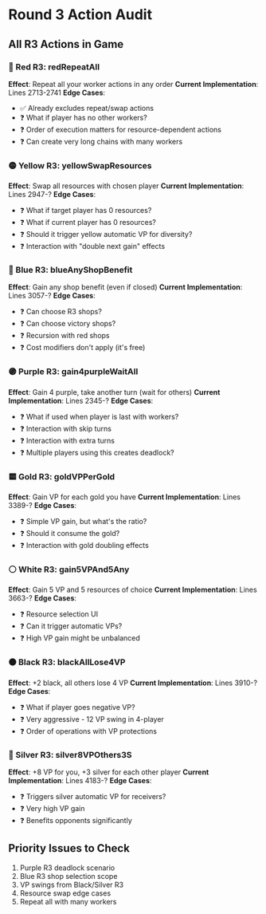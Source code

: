 # Round 3 Action Audit

## All R3 Actions in Game

### 🔴 Red R3: redRepeatAll
**Effect**: Repeat all your worker actions in any order
**Current Implementation**: Lines 2713-2741
**Edge Cases**:
- ✅ Already excludes repeat/swap actions
- ❓ What if player has no other workers?
- ❓ Order of execution matters for resource-dependent actions
- ❓ Can create very long chains with many workers

### 🟡 Yellow R3: yellowSwapResources
**Effect**: Swap all resources with chosen player
**Current Implementation**: Lines 2947-?
**Edge Cases**:
- ❓ What if target player has 0 resources?
- ❓ What if current player has 0 resources?
- ❓ Should it trigger yellow automatic VP for diversity?
- ❓ Interaction with "double next gain" effects

### 🔵 Blue R3: blueAnyShopBenefit
**Effect**: Gain any shop benefit (even if closed)
**Current Implementation**: Lines 3057-?
**Edge Cases**:
- ❓ Can choose R3 shops?
- ❓ Can choose victory shops?
- ❓ Recursion with red shops
- ❓ Cost modifiers don't apply (it's free)

### 🟣 Purple R3: gain4purpleWaitAll
**Effect**: Gain 4 purple, take another turn (wait for others)
**Current Implementation**: Lines 2345-?
**Edge Cases**:
- ❓ What if used when player is last with workers?
- ❓ Interaction with skip turns
- ❓ Interaction with extra turns
- ❓ Multiple players using this creates deadlock?

### 🟨 Gold R3: goldVPPerGold
**Effect**: Gain VP for each gold you have
**Current Implementation**: Lines 3389-?
**Edge Cases**:
- ❓ Simple VP gain, but what's the ratio?
- ❓ Should it consume the gold?
- ❓ Interaction with gold doubling effects

### ⚪ White R3: gain5VPAnd5Any
**Effect**: Gain 5 VP and 5 resources of choice
**Current Implementation**: Lines 3663-?
**Edge Cases**:
- ❓ Resource selection UI
- ❓ Can it trigger automatic VPs?
- ❓ High VP gain might be unbalanced

### ⚫ Black R3: blackAllLose4VP
**Effect**: +2 black, all others lose 4 VP
**Current Implementation**: Lines 3910-?
**Edge Cases**:
- ❓ What if player goes negative VP?
- ❓ Very aggressive - 12 VP swing in 4-player
- ❓ Order of operations with VP protections

### 🩶 Silver R3: silver8VPOthers3S
**Effect**: +8 VP for you, +3 silver for each other player
**Current Implementation**: Lines 4183-?
**Edge Cases**:
- ❓ Triggers silver automatic VP for receivers?
- ❓ Very high VP gain
- ❓ Benefits opponents significantly

## Priority Issues to Check
1. Purple R3 deadlock scenario
2. Blue R3 shop selection scope
3. VP swings from Black/Silver R3
4. Resource swap edge cases
5. Repeat all with many workers